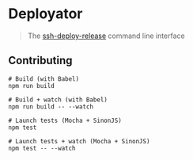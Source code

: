 # Deployator

> The [ssh-deploy-release](https://github.com/la-haute-societe/ssh-deploy-release) command line interface


## Contributing

```
# Build (with Babel)
npm run build

# Build + watch (with Babel)
npm run build -- --watch

# Launch tests (Mocha + SinonJS)
npm test

# Launch tests + watch (Mocha + SinonJS)
npm test -- --watch
```